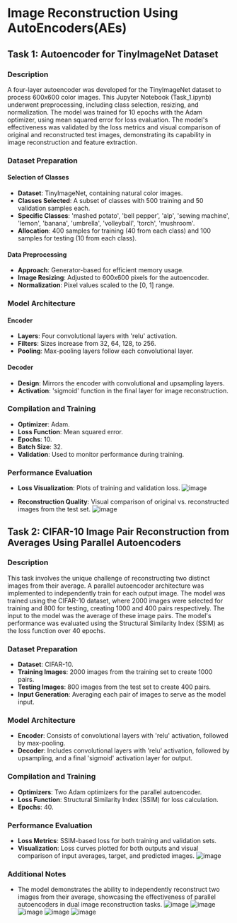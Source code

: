 # Image Reconstruction Using AutoEncoders(AEs)
## Task 1: Autoencoder for TinyImageNet Dataset
### Description
A four-layer autoencoder was developed for the TinyImageNet dataset to process 600x600 color images. This Jupyter Notebook (Task_1.ipynb) underwent preprocessing, including class selection, resizing, and normalization. The model was trained for 10 epochs with the Adam optimizer, using mean squared error for loss evaluation. The model's effectiveness was validated by the loss metrics and visual comparison of original and reconstructed test images, demonstrating its capability in image reconstruction and feature extraction.
### Dataset Preparation

#### Selection of Classes
- **Dataset**: TinyImageNet, containing natural color images.
- **Classes Selected**: A subset of classes with 500 training and 50 validation samples each.
- **Specific Classes**: 'mashed potato', 'bell pepper', 'alp', 'sewing machine', 'lemon', 'banana', 'umbrella', 'volleyball', 'torch', 'mushroom'.
- **Allocation**: 400 samples for training (40 from each class) and 100 samples for testing (10 from each class).

#### Data Preprocessing
- **Approach**: Generator-based for efficient memory usage.
- **Image Resizing**: Adjusted to 600x600 pixels for the autoencoder.
- **Normalization**: Pixel values scaled to the [0, 1] range.

### Model Architecture

#### Encoder
- **Layers**: Four convolutional layers with 'relu' activation.
- **Filters**: Sizes increase from 32, 64, 128, to 256.
- **Pooling**: Max-pooling layers follow each convolutional layer.

#### Decoder
- **Design**: Mirrors the encoder with convolutional and upsampling layers.
- **Activation**: 'sigmoid' function in the final layer for image reconstruction.

### Compilation and Training
- **Optimizer**: Adam.
- **Loss Function**: Mean squared error.
- **Epochs**: 10.
- **Batch Size**: 32.
- **Validation**: Used to monitor performance during training.

### Performance Evaluation
- **Loss Visualization**: Plots of training and validation loss.
    ![image](https://github.com/AliAmini93/Image-Reconstruction-AE/assets/96921261/8e748cae-cc9c-4bfa-a9eb-df369d8f13b0)

- **Reconstruction Quality**: Visual comparison of original vs. reconstructed images from the test set.
   ![image](https://github.com/AliAmini93/Image-Reconstruction-AE/assets/96921261/4959095f-1066-4b20-8465-7cc3b1e23cb0)

## Task 2: CIFAR-10 Image Pair Reconstruction from Averages Using Parallel Autoencoders
### Description
This task involves the unique challenge of reconstructing two distinct images from their average. A parallel autoencoder architecture was implemented to independently train for each output image. The model was trained using the CIFAR-10 dataset, where 2000 images were selected for training and 800 for testing, creating 1000 and 400 pairs respectively. The input to the model was the average of these image pairs. The model's performance was evaluated using the Structural Similarity Index (SSIM) as the loss function over 40 epochs.

### Dataset Preparation
- **Dataset**: CIFAR-10.
- **Training Images**: 2000 images from the training set to create 1000 pairs.
- **Testing Images**: 800 images from the test set to create 400 pairs.
- **Input Generation**: Averaging each pair of images to serve as the model input.

### Model Architecture
- **Encoder**: Consists of convolutional layers with 'relu' activation, followed by max-pooling.
- **Decoder**: Includes convolutional layers with 'relu' activation, followed by upsampling, and a final 'sigmoid' activation layer for output.

### Compilation and Training
- **Optimizers**: Two Adam optimizers for the parallel autoencoder.
- **Loss Function**: Structural Similarity Index (SSIM) for loss calculation.
- **Epochs**: 40.

### Performance Evaluation
- **Loss Metrics**: SSIM-based loss for both training and validation sets.
- **Visualization**: Loss curves plotted for both outputs and visual comparison of input averages, target, and predicted images.
    ![image](https://github.com/AliAmini93/Image-Reconstruction-AE/assets/96921261/0eac5577-45b1-4faa-ad15-97a2cd44b486)
### Additional Notes
- The model demonstrates the ability to independently reconstruct two images from their average, showcasing the effectiveness of parallel autoencoders in dual image reconstruction tasks.
  ![image](https://github.com/AliAmini93/Image-Reconstruction-AE/assets/96921261/6be72d23-6822-4b9d-993d-cbc8752fafb6)
  ![image](https://github.com/AliAmini93/Image-Reconstruction-AE/assets/96921261/db5d8ac0-1a88-4bf9-8c2c-b8a086a7653c)
  ![image](https://github.com/AliAmini93/Image-Reconstruction-AE/assets/96921261/a0da88ea-fedc-4099-a5f3-bcf03878b4f8)
  ![image](https://github.com/AliAmini93/Image-Reconstruction-AE/assets/96921261/baea9b47-2cfd-4b6c-b4bb-7ee4feec99e1)
  ![image](https://github.com/AliAmini93/Image-Reconstruction-AE/assets/96921261/5e04f22d-3ad1-4345-86f7-42dcb219d1b4)

  






